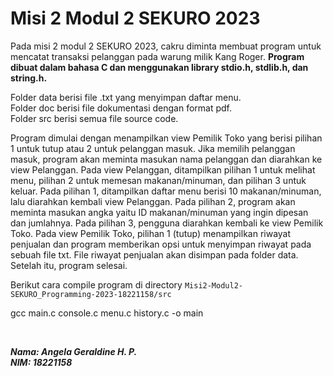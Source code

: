# Misi 2 Modul 2 SEKURO 2023

Pada misi 2 modul 2 SEKURO 2023, cakru diminta membuat program untuk mencatat transaksi pelanggan pada warung milik Kang Roger. **Program dibuat dalam bahasa C dan menggunakan library stdio.h, stdlib.h, dan string.h.**

Folder data berisi file .txt yang menyimpan daftar menu.\
Folder doc berisi file dokumentasi dengan format pdf.\
Folder src berisi semua file source code.

Program dimulai dengan menampilkan view Pemilik Toko yang berisi pilihan 1 untuk tutup atau 2 untuk pelanggan masuk. Jika memilih pelanggan masuk, program akan meminta masukan nama pelanggan dan diarahkan ke view Pelanggan. Pada view Pelanggan, ditampilkan pilihan 1 untuk melihat menu, pilihan 2 untuk memesan makanan/minuman, dan pilihan 3 untuk keluar. Pada pilihan 1, ditampilkan daftar menu berisi 10 makanan/minuman, lalu diarahkan kembali view Pelanggan. Pada pilihan 2, program akan meminta masukan angka yaitu ID makanan/minuman yang ingin dipesan dan jumlahnya. Pada pilihan 3, pengguna diarahkan kembali ke view Pemilik Toko. Pada view Pemilik Toko, pilihan 1 (tutup) menampilkan riwayat penjualan dan program memberikan opsi untuk menyimpan riwayat pada sebuah file txt. File riwayat penjualan akan disimpan pada folder data. Setelah itu, program selesai.

Berikut cara compile program di directory 
``Misi2-Modul2-SEKURO_Programming-2023-18221158/src``

gcc main.c console.c menu.c history.c -o main

<p>&nbsp;</p>

***Nama: Angela Geraldine H. P.***\
***NIM: 18221158***
